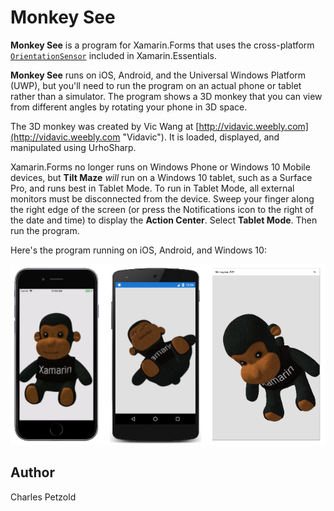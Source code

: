Monkey See
=========

**Monkey See** is a program for Xamarin.Forms that uses the cross-platform [`OrientationSensor`](https://docs.microsoft.com/xamarin/essentials/orientationsensor?context=xamarin/xamarin-forms) included in Xamarin.Essentials. 

**Monkey See** runs on iOS, Android, and the Universal Windows Platform (UWP), but you'll need to run the program on an actual phone or tablet rather than a simulator. The program shows a 3D monkey that you can view from different angles by rotating your phone in 3D space.

The 3D monkey was created by Vic Wang at [http://vidavic.weebly.com](http://vidavic.weebly.com "Vidavic"). It is loaded, displayed, and manipulated using UrhoSharp.

Xamarin.Forms no longer runs on Windows Phone or Windows 10 Mobile devices, but **Tilt Maze** _will_ run on a Windows 10 tablet, such as a Surface Pro, and runs best in Tablet Mode. To run in Tablet Mode, all external monitors must be disconnected from the device. Sweep your finger along the right edge of the screen (or press the Notifications icon to the right of the date and time) to display the **Action Center**. Select **Tablet Mode**. Then run the program.

Here's the program running on iOS, Android, and Windows 10:

[![Monkey See Triple Screenshot](Screenshots/MonkeySee.png "Monkey See Triple Screenshot")](Screenshots/MonkeySee-Large.png "Monkey See Triple Screenshot")

Author
------
Charles Petzold 








